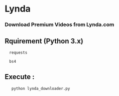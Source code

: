 # Lynda
### Download Premium Videos from Lynda.com

## Rquirement (Python 3.x)
```
  requests
```
```
  bs4
```
## Execute :
```
   python lynda_downloader.py
```

